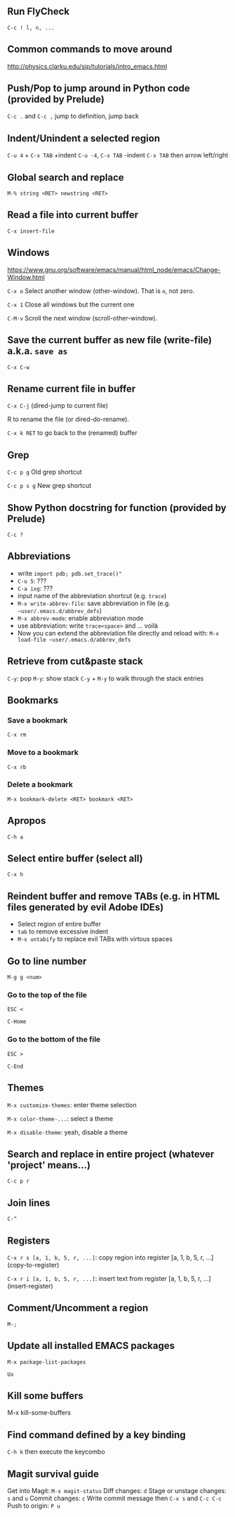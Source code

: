 ## Run FlyCheck ##

`C-c ! l, n, ...`

## Common commands to move around ##

<http://physics.clarku.edu/sip/tutorials/intro_emacs.html>

## Push/Pop to jump around in Python code (provided by Prelude) ##

`C-c .` and `C-c ,` jump to definition, jump back

## Indent/Unindent a selected region ##

`C-u 4` + `C-x TAB` +indent
`C-u -4`, `C-x TAB` -indent
`C-x TAB` then arrow left/right

## Global search and replace ##

`M-% string <RET> newstring <RET>`

## Read a file into current buffer ##

`C-x insert-file`

## Windows ##

https://www.gnu.org/software/emacs/manual/html_node/emacs/Change-Window.html

`C-x o`   Select another window (other-window). That is `o`, not zero.

`C-x 1`   Close all windows but the current one

`C-M-v`   Scroll the next window (scroll-other-window).

## Save the current buffer as new file (write-file) a.k.a. `save as` ##

`C-x C-w`

## Rename current file in buffer ##

`C-x C-j` (dired-jump to current file)

R to rename the file (or dired-do-rename).

`C-x k RET` to go back to the (renamed) buffer

## Grep ##

`C-c p g`       Old grep shortcut

`C-c p s g`     New grep shortcut

## Show Python docstring for function (provided by Prelude) ##

`C-c ?`

## Abbreviations ##

* write `import pdb; pdb.set_trace()"`
* `C-u 5`: ???
* `C-a ixg`: ???
* input name of the abbreviation shortcut (e.g. `trace`)
* `M-x write-abbrev-file`: save abbreviation in file (e.g. `~user/.emacs.d/abbrev_defs`)
* `M-x abbrev-mode`: enable abbreviation mode
* use abbreviation: write `trace<space>` and ... voilà
* Now you can extend the abbreviation file directly and reload with:
`M-x load-file ~user/.emacs.d/abbrev_defs`

## Retrieve from cut&paste stack ##

`C-y`: pop
`M-y`: show stack
`C-y` + `M-y` to walk through the stack entries

## Bookmarks ##

### Save a bookmark ###

`C-x rm`

### Move to a bookmark ###

`C-x rb`

### Delete a bookmark ###

`M-x bookmark-delete <RET> bookmark <RET>`

## Apropos ##

`C-h a`

## Select entire buffer (select all) ##

`C-x h`

## Reindent buffer and remove TABs (e.g. in HTML files generated by evil Adobe IDEs) ##
* Select region of entire buffer
* `tab` to remove excessive indent
* `M-x untabify` to replace evil TABs with virtous spaces

## Go to line number ##

`M-g g <num>`

### Go to the top of the file ###

`ESC <`

`C-Home`

### Go to the bottom of the file ###

`ESC >`

`C-End`

## Themes ##

`M-x customize-themes`: enter theme selection

`M-x color-theme-...`: select a theme

`M-x disable-theme`: yeah, disable a theme

## Search and replace in entire project (whatever 'project' means...) ##

`C-c p r`

## Join lines ##

`C-^`

## Registers ##

`C-x r s [a, 1, b, 5, r, ...]`: copy region into register [a, 1, b, 5, r, ...] (copy-to-register)

`C-x r i [a, 1, b, 5, r, ...]`: insert text from register [a, 1, b, 5, r, ...] (insert-register)

## Comment/Uncomment a region ##

`M-;`

## Update all installed EMACS packages

`M-x package-list-packages`

`Ux` <confirm>

## Kill some buffers

M-x kill-some-buffers

## Find command defined by a key binding
`C-h k` then execute the keycombo

## Magit survival guide

Get into Magit: `M-x magit-status`
Diff changes: `d`
Stage or unstage changes: `s` and `u`
Commit changes: `c`
Write commit message then `C-x s` and `C-c C-c`
Push to origin: `P u`
